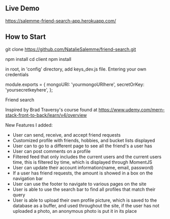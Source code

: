 ## Live Demo 
https://salemme-friend-search-app.herokuapp.com/

## How to Start 
git clone
https://github.com/NatalieSalemme/friend-search.git

npm install
cd client npm install

in root, in 'config' directory, add keys_dev.js file. Entering your own credentials

module.exports = {
mongoURI: 'yourmongoURIhere',
secretOrKey: 'yoursecretkeyhere',
};

Friend search

Inspired by Brad Traversy's course found at https://www.udemy.com/mern-stack-front-to-back/learn/v4/overview

New Features I added: 
- User can send, receive, and accept friend requests
- Customized profile with friends, hobbies, and bucket lists displayed
- User can to go to a different page to see all the friend's a user has
- User can post comments on a profile
- Filtered feed that only includes the current users and the current users time, this is filtered by time, which is displayed through MomentJS
- User can update their account information(name, email, password)
- If a user has friend requests, the amount is showed in a box on the navigation bar
- User can use the footer to navigate to various pages on the site
- User is able to use the search bar to find all profiles that match their query
- User is able to upload their own profile picture, which is saved to the database as a buffer, and used throughout the site, if the user has not uploaded a photo, an anonymous photo is put it in its place 

